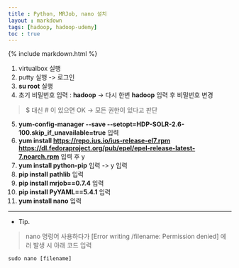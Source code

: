 ```yaml
---
title : Python, MRJob, nano 설치
layout : markdown
tags: [hadoop, hadoop-udemy]
toc : true
---
```


{% include markdown.html %}

1. virtualbox 실행
2. putty 실행 -> 로그인
3. **su root** 실행
4. 초기 비밀번호 입력 : **hadoop** -> 다시 한번 **hadoop** 입력 후 비밀번호 변경
> $ 대신 # 이 있으면 OK -> 모든 권한이 있다고 판단  
5. **yum-config-manager --save --setopt=HDP-SOLR-2.6-100.skip_if_unavailable=true** 입력
6. **yum install https://repo.ius.io/ius-release-el7.rpm https://dl.fedoraproject.org/pub/epel/epel-release-latest-7.noarch.rpm** 입력 후 y
7. **yum install python-pip** 입력 -> y 입력
8. **pip install pathlib** 입력
9. **pip install mrjob==0.7.4** 입력
10. **pip install PyYAML==5.4.1** 입력
11. **yum install nano** 입력

---

* Tip.
> nano 명렁어 사용하다가 [Error writing /filename: Permission denied] 에러 발생 시 아래 코드 입력
```hadoop
sudo nano [filename]
```
